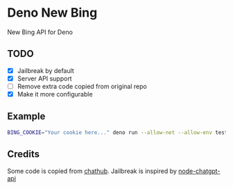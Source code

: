 # Deno New Bing

New Bing API for Deno

## TODO

- [X] Jailbreak by default
- [X] Server API support
- [ ] Remove extra code copied from original repo
- [X] Make it more configurable

## Example

```sh
BING_COOKIE="Your cookie here..." deno run --allow-net --allow-env tests.ts
```

## Credits

Some code is copied from [chathub](https://github.com/chathub-dev/chathub/tree/main/src/app/bots/bing).
Jailbreak is inspired by [node-chatgpt-api](https://github.com/waylaidwanderer/node-chatgpt-api/pull/132)
